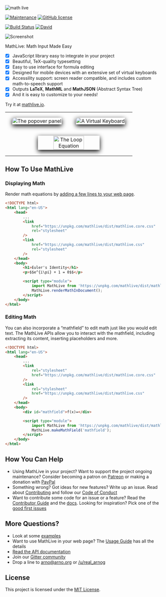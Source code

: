 <img alt="math live" src="assets/logo.png?raw=true">

[![Maintenance](https://img.shields.io/maintenance/yes/2020.svg)]()
[![GitHub license](https://img.shields.io/badge/license-MIT-brightgreen.svg)](https://raw.githubusercontent.com/arnog/mathlive/master/LICENSE.txt)

[![Build Status](https://travis-ci.org/arnog/mathlive.svg?branch=master)](https://travis-ci.org/arnog/mathlive)
[![David](https://img.shields.io/david/dev/arnog/mathlive.svg)]()

<img alt="Screenshot" src="assets/screenshots/screenshot.jpg">

MathLive: Math Input Made Easy

-   [x] JavaScript library easy to integrate in your project
-   [x] Beautiful, TeX-quality typesetting
-   [x] Easy to use interface for formula editing
-   [x] Designed for mobile devices with an extensive set of virtual keyboards
-   [x] Accessility support: screen reader compatible, and includes custom math-to-speech support
-   [x] Outputs **LaTeX**, **MathML** and **MathJSON** (Abstract Syntax Tree)
-   [x] And it is easy to customize to your needs!

Try it at [mathlive.io](https://mathlive.io).

<table align="center" >
    <tr>
        <td width='50%' align='center' style="border:none;">
            <img alt="The popover panel" 
            style='margin:15px; box-shadow: 0px 5px 15px #000; border: 1px solid #eee' 
            src="assets/screenshots/popover.png">
        </td>
        <td width='50%' align='center' style="border:none;">
            <img alt="A Virtual Keyboard" 
            style='margin:15px; box-shadow: 0px 5px 15px #000; border: 1px solid #eee' 
            src="assets/screenshots/virtualKeyboard.png">
        </td>
    </tr>
    <tr style="background-color: initial; border: none;">
        <td colspan="2" align="center" style="border:none;">
            <img width="50%" alt="The Loop Equation" 
            style='margin:15px; box-shadow: 0px 5px 15px #000; border: 1px solid #eee' 
            src="assets/screenshots/loop-eqn.png">
        </td>
    </tr>
</table>

## How To Use MathLive

### Displaying Math

Render math equations by
[adding a few lines to your web page](tutorials/USAGE_GUIDE.md).

```html
<!DOCTYPE html>
<html lang="en-US">
    <head>
        ...
        <link
            href="https://unpkg.com/mathlive/dist/mathlive.core.css"
            rel="stylesheet"
        />
        <link
            href="https://unpkg.com/mathlive/dist/mathlive.css"
            rel="stylesheet"
        />
    </head>
    <body>
        <h1>Euler's Identity</h1>
        <p>$$e^{i\pi} + 1 = 0$$</p>

        <script type="module">
            import MathLive from 'https://unpkg.com/mathlive/dist/mathlive.mjs';
            MathLive.renderMathInDocument();
        </script>
    </body>
</html>
```

### Editing Math

You can also incorporate a “mathfield” to edit math just like you would edit
text. The MathLive APIs allow you to interact with the mathfield,
including extracting its content, inserting placeholders and more.

```html
<!DOCTYPE html>
<html lang="en-US">
    <head>
        ...
        <link
            rel="stylesheet"
            href="https://unpkg.com/mathlive/dist/mathlive.core.css"
        />
        <link
            rel="stylesheet"
            href="https://unpkg.com/mathlive/dist/mathlive.css"
        />
    </head>
    <body>
        <div id="mathfield">f(x)=</div>

        <script type="module">
            import MathLive from 'https://unpkg.com/mathlive/dist/mathlive.mjs';
            MathLive.makeMathField('mathfield');
        </script>
    </body>
</html>
```

## How You Can Help

-   Using MathLive in your project? Want to support the project ongoing maintenance?
    Consider becoming a patron on [Patreon](https://patreon.com/arnog) or making a
    donation with [PayPal](https://www.paypal.me/arnogourdol)
-   Something wrong? Got ideas for new features? Write up an issue. Read about
    [Contributing](CONTRIBUTING.md) and follow our [Code of Conduct](CODE_OF_CONDUCT.md)
-   Want to contribute some code for an issue or a feature? Read the
    [Contributor Guide](tutorials/CONTRIBUTOR_GUIDE.md) and the
    [docs](http://docs.mathlive.io). Looking for inspiration? Pick one of
    the [good first issues](https://github.com/arnog/mathlive/labels/good%20first%20issue)

## More Questions?

-   Look at some [examples](https://mathlive.io/examples/)
-   Want to use MathLive in your web page? The [Usage Guide](tutorials/USAGE_GUIDE.md) has all the details
-   [Read the API documentation](https://cortexjs.io/docs/mathlive/)
-   Join our [Gitter community](https://gitter.im/cortex-js/community)
-   Drop a line to arno@arno.org or [/u/real_arnog](https://www.reddit.com/user/real_arnog)

## License

This project is licensed under the [MIT License](LICENSE.txt).
